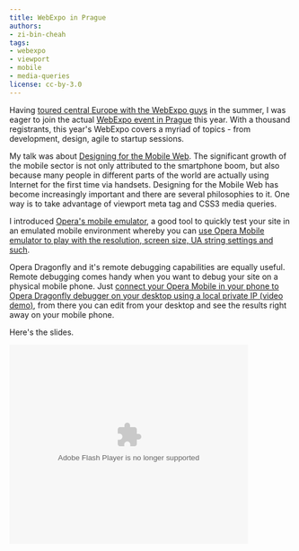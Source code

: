 ```yaml
---
title: WebExpo in Prague
authors:
- zi-bin-cheah
tags:
- webexpo
- viewport
- mobile
- media-queries
license: cc-by-3.0
---
```


<p>
Having <a href="http://my.opera.com/ODIN/blog/opera-on-the-road-in-bratislava-budapest-vienna">toured central Europe with the WebExpo guys</a> in the summer, I was eager to join the actual <a href="http://webexpo.net">WebExpo event in Prague</a> this year. With a thousand registrants, this year&#39;s WebExpo covers a myriad of topics - from development, design, agile to startup sessions.
</p>
<p>
My talk was about <a href="http://webexpo.net/talk/designing-for-the-mobile-web/">Designing for the Mobile Web</a>. The significant growth of the mobile sector is not only attributed to the smartphone boom, but also because many people in different parts of the world are actually using Internet for the first time via handsets. Designing for the Mobile Web has become increasingly important and there are several philosophies to it. One way is to take advantage of viewport meta tag and CSS3 media queries.
</p>
<p>
I introduced <a href="https://www.opera.com/developer/tools/">Opera&#39;s mobile emulator</a>, a good tool to quickly test your site in an emulated mobile environment whereby you can <a href="https://dev.opera.com/articles/view/opera-mobile-10-widgets-mobile-emulator-desktop/">use Opera Mobile emulator to play with the resolution, screen size, UA string settings and such</a>.
</p>
<p>
Opera Dragonfly and it&#39;s remote debugging capabilities are equally useful. Remote debugging comes handy when you want to debug your site on a physical mobile phone. Just <a href="http://my.opera.com/ODIN/blog/opera-mobile-10-and-its-remote-debugging-party-trick">connect your Opera Mobile in your phone to Opera Dragonfly debugger on your desktop using a local private IP (video demo)</a>, from there you can edit from your desktop and see the results right away on your mobile phone.
</p>
<p>
Here&#39;s the slides.
</p>
<object id="__sse5287950" width="425" height="355"><param name="movie" value="http://static.slidesharecdn.com/swf/ssplayer2.swf?doc=designingforthemobileweb-100926004405-phpapp01&amp;stripped_title=designing-for-the-mobile-web&amp;userName=zibin" /><param name="allowFullScreen" value="true" /><param name="allowScriptAccess" value="never" /><embed name="__sse5287950" src="http://static.slidesharecdn.com/swf/ssplayer2.swf?doc=designingforthemobileweb-100926004405-phpapp01&amp;stripped_title=designing-for-the-mobile-web&amp;userName=zibin" type="application/x-shockwave-flash" allowfullscreen="true" width="425" height="355" allowscriptaccess="never" /></object>
